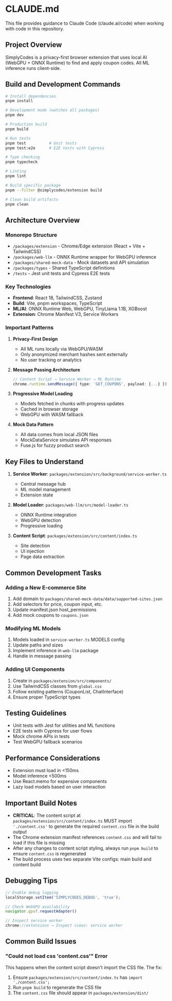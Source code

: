 # CLAUDE.md

This file provides guidance to Claude Code (claude.ai/code) when working with code in this repository.

## Project Overview

SimplyCodes is a privacy-first browser extension that uses local AI (WebGPU + ONNX Runtime) to find and apply coupon codes. All ML inference runs client-side.

## Build and Development Commands

```bash
# Install dependencies
pnpm install

# Development mode (watches all packages)
pnpm dev

# Production build
pnpm build

# Run tests
pnpm test          # Unit tests
pnpm test:e2e      # E2E tests with Cypress

# Type checking
pnpm typecheck

# Linting
pnpm lint

# Build specific package
pnpm --filter @simplycodes/extension build

# Clean build artifacts
pnpm clean
```

## Architecture Overview

### Monorepo Structure
- `/packages/extension` - Chrome/Edge extension (React + Vite + TailwindCSS)
- `/packages/web-llm` - ONNX Runtime wrapper for WebGPU inference
- `/packages/shared-mock-data` - Mock datasets and API simulation
- `/packages/types` - Shared TypeScript definitions
- `/tests` - Jest unit tests and Cypress E2E tests

### Key Technologies
- **Frontend**: React 18, TailwindCSS, Zustand
- **Build**: Vite, pnpm workspaces, TypeScript
- **ML/AI**: ONNX Runtime Web, WebGPU, TinyLlama 1.1B, XGBoost
- **Extension**: Chrome Manifest V3, Service Workers

### Important Patterns

1. **Privacy-First Design**
   - All ML runs locally via WebGPU/WASM
   - Only anonymized merchant hashes sent externally
   - No user tracking or analytics

2. **Message Passing Architecture**
   ```typescript
   // Content Script → Service Worker → ML Runtime
   chrome.runtime.sendMessage({ type: 'GET_COUPONS', payload: {...} })
   ```

3. **Progressive Model Loading**
   - Models fetched in chunks with progress updates
   - Cached in browser storage
   - WebGPU with WASM fallback

4. **Mock Data Pattern**
   - All data comes from local JSON files
   - MockDataService simulates API responses
   - Fuse.js for fuzzy product search

## Key Files to Understand

1. **Service Worker**: `packages/extension/src/background/service-worker.ts`
   - Central message hub
   - ML model management
   - Extension state

2. **Model Loader**: `packages/web-llm/src/model-loader.ts`
   - ONNX Runtime integration
   - WebGPU detection
   - Progressive loading

3. **Content Script**: `packages/extension/src/content/index.ts`
   - Site detection
   - UI injection
   - Page data extraction

## Common Development Tasks

### Adding a New E-commerce Site
1. Add domain to `packages/shared-mock-data/data/supported-sites.json`
2. Add selectors for price, coupon input, etc.
3. Update manifest.json host_permissions
4. Add mock coupons to `coupons.json`

### Modifying ML Models
1. Models loaded in `service-worker.ts` MODELS config
2. Update paths and sizes
3. Implement inference in `web-llm` package
4. Handle in message passing

### Adding UI Components
1. Create in `packages/extension/src/components/`
2. Use TailwindCSS classes from `global.css`
3. Follow existing patterns (CouponList, ChatInterface)
4. Ensure proper TypeScript types

## Testing Guidelines

- Unit tests with Jest for utilities and ML functions
- E2E tests with Cypress for user flows
- Mock chrome APIs in tests
- Test WebGPU fallback scenarios

## Performance Considerations

- Extension must load in <150ms
- Model inference <500ms
- Use React.memo for expensive components
- Lazy load models based on user interaction

## Important Build Notes

- **CRITICAL**: The content script at `packages/extension/src/content/index.ts` MUST import `'./content.css'` to generate the required `content.css` file in the build output
- The Chrome extension manifest references `content.css` and will fail to load if this file is missing
- After any changes to content script styling, always run `pnpm build` to ensure `content.css` is regenerated
- The build process uses two separate Vite configs: main build and content build

## Debugging Tips

```javascript
// Enable debug logging
localStorage.setItem('SIMPLYCODES_DEBUG', 'true');

// Check WebGPU availability
navigator.gpu?.requestAdapter()

// Inspect service worker
chrome://extensions → Inspect views: service worker
```

## Common Build Issues

### "Could not load css 'content.css'" Error
This happens when the content script doesn't import the CSS file. The fix:
1. Ensure `packages/extension/src/content/index.ts` has `import './content.css';`
2. Run `pnpm build` to regenerate the CSS file
3. The `content.css` file should appear in `packages/extension/dist/`